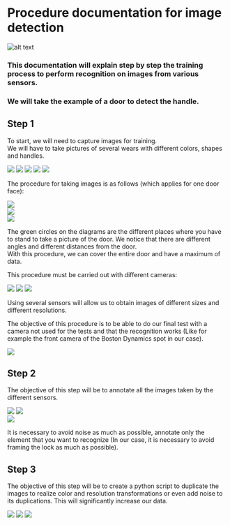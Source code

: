 # Procedure documentation for image detection

![alt text](https://i.ytimg.com/vi/w1mY0XM_DUo/maxresdefault.jpg)

### This documentation will explain step by step the training process to perform recognition on images from various sensors.  
### We will take the example of a door to detect the handle.

## Step 1

To start, we will need to capture images for training.  
We will have to take pictures of several wears with different colors, shapes and handles.

![](./AssetsReadme/porteOne.png)
![](./AssetsReadme/porteTwo.png)
![](./AssetsReadme/porteThree.png)
![](./AssetsReadme/porteFour.png)
![](./AssetsReadme/porteFive.png)  

The procedure for taking images is as follows (which applies for one door face):

![](./AssetsReadme/top.jpg)  
![](./AssetsReadme/face.jpg)  
![](./AssetsReadme/bottom.jpg)  

The green circles on the diagrams are the different places where you have to stand to take a picture of the door. We notice that there are different angles and different distances from the door.  
With this procedure, we can cover the entire door and have a maximum of data.  

This procedure must be carried out with different cameras:

![](./AssetsReadme/iphone.png)
![](./AssetsReadme/nikon.png)
![](./AssetsReadme/realsense.png)

Using several sensors will allow us to obtain images of different sizes and different resolutions.

The objective of this procedure is to be able to do our final test with a camera not used for the tests and that the recognition works (Like for example the front camera of the Boston Dynamics spot in our case).  

![](./AssetsReadme/spot.png)  

## Step 2

The objective of this step will be to annotate all the images taken by the different sensors.  

![](./AssetsReadme/annotationPorte1.png)
![](./AssetsReadme/annotationPorte2.png)  
![](./AssetsReadme/annotation.png)  

It is necessary to avoid noise as much as possible, annotate only the element that you want to recognize (In our case, it is necessary to avoid framing the lock as much as possible).

## Step 3

The objective of this step will be to create a python script to duplicate the images to realize color and resolution transformations or even add noise to its duplications. This will significantly increase our data.  

![](./AssetsReadme/porteOne.png)
![](./AssetsReadme/porteOneNB.png)
![](./AssetsReadme/porteOneBruit.png)
